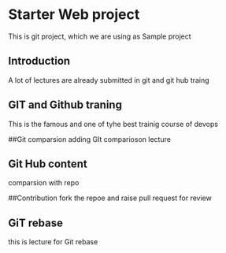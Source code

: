 # Starter Web project
This is git project, which we are using as Sample project

## Introduction
A lot of lectures are already submitted in git and git hub traing 

## GIT and Github traning
This is the famous and one of tyhe best trainig course of devops 

##Git comparsion 
adding GIt comparioson lecture


## Git Hub content
comparsion with repo

##Contribution 
fork the repoe and raise pull request for review

## GiT rebase
this is lecture for Git rebase